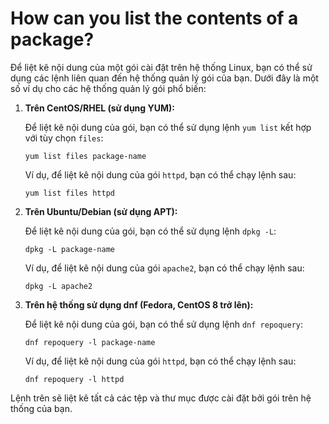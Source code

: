 # How can you list the contents of a package?

Để liệt kê nội dung của một gói cài đặt trên hệ thống Linux, bạn có thể sử dụng các lệnh liên quan đến hệ thống quản lý gói của bạn. Dưới đây là một số ví dụ cho các hệ thống quản lý gói phổ biến:

1. **Trên CentOS/RHEL (sử dụng YUM):**
    
    Để liệt kê nội dung của gói, bạn có thể sử dụng lệnh `yum list` kết hợp với tùy chọn `files`:
    
    ```
    yum list files package-name
    
    ```
    
    Ví dụ, để liệt kê nội dung của gói `httpd`, bạn có thể chạy lệnh sau:
    
    ```
    yum list files httpd
    
    ```
    
2. **Trên Ubuntu/Debian (sử dụng APT):**
    
    Để liệt kê nội dung của gói, bạn có thể sử dụng lệnh `dpkg -L`:
    
    ```
    dpkg -L package-name
    
    ```
    
    Ví dụ, để liệt kê nội dung của gói `apache2`, bạn có thể chạy lệnh sau:
    
    ```
    dpkg -L apache2
    
    ```
    
3. **Trên hệ thống sử dụng dnf (Fedora, CentOS 8 trở lên):**
    
    Để liệt kê nội dung của gói, bạn có thể sử dụng lệnh `dnf repoquery`:
    
    ```
    dnf repoquery -l package-name
    
    ```
    
    Ví dụ, để liệt kê nội dung của gói `httpd`, bạn có thể chạy lệnh sau:
    
    ```
    dnf repoquery -l httpd
    
    ```
    

Lệnh trên sẽ liệt kê tất cả các tệp và thư mục được cài đặt bởi gói trên hệ thống của bạn.